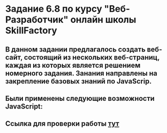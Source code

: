 # Задание 6.8 по курсу "Веб-Разработчик" онлайн школы SkillFactory
## В данном задании предлагалось создать веб-сайт, состоящий из нескольких веб-страниц, каждая из которых является решением номерного задания. Занания направлены на закрепление базовых знаний по JavaScrip.
## Были применены следующие возможности JavaScript:


## Ссылка для проверки работы [тут](https://sadonins.github.io/6.8/)

